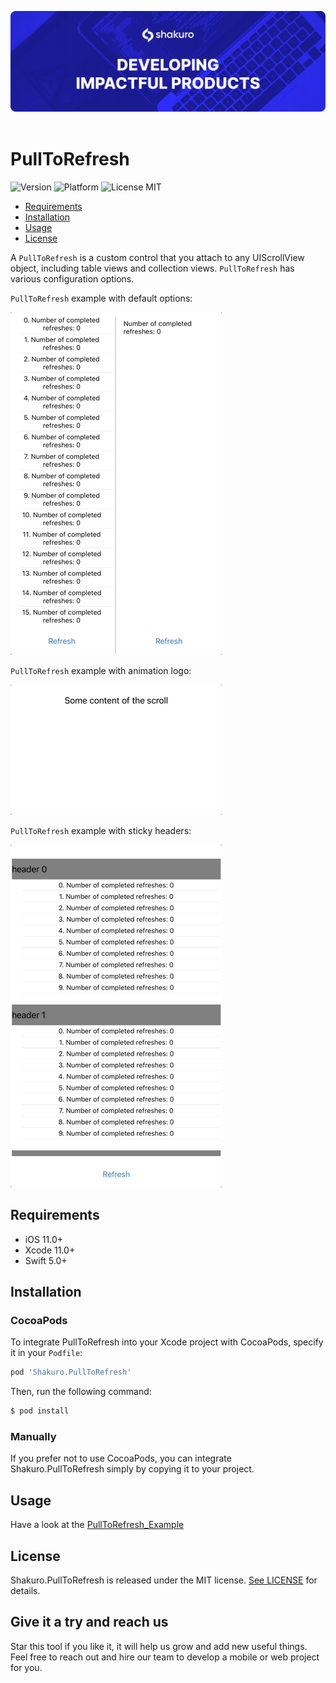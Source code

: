 ![Shakuro PullToRefresh](Resources/title_image.png)
<br><br>
# PullToRefresh
![Version](https://img.shields.io/badge/version-1.0.0-blue.svg)
![Platform](https://img.shields.io/badge/platform-iOS-lightgrey.svg)
![License MIT](https://img.shields.io/badge/license-MIT-green.svg)

- [Requirements](#requirements)
- [Installation](#installation)
- [Usage](#usage)
- [License](#license)

A `PullToRefresh` is a custom control that you attach to any UIScrollView object, including table views and collection views. `PullToRefresh` has various configuration options.

`PullToRefresh` example with default options:

![](Resources/pull_to_refresh_example_1.gif)

`PullToRefresh` example with animation logo:

![](Resources/pull_to_refresh_example_2.gif)

`PullToRefresh` example with sticky headers:

![](Resources/pull_to_refresh_example_3.gif)

## Requirements

- iOS 11.0+
- Xcode 11.0+
- Swift 5.0+

## Installation

### CocoaPods

To integrate PullToRefresh into your Xcode project with CocoaPods, specify it in your `Podfile`:

```ruby
pod 'Shakuro.PullToRefresh'
```

Then, run the following command:

```bash
$ pod install
```

### Manually

If you prefer not to use CocoaPods, you can integrate Shakuro.PullToRefresh simply by copying it to your project.

## Usage

Have a look at the [PullToRefresh_Example](https://github.com/shakurocom/PullToRefresh/tree/master/PullToRefresh_Example)

## License

Shakuro.PullToRefresh is released under the MIT license. [See LICENSE](https://github.com/shakurocom/PullToRefresh/blob/master/LICENSE.md) for details.

## Give it a try and reach us

Star this tool if you like it, it will help us grow and add new useful things. 
Feel free to reach out and hire our team to develop a mobile or web project for you.

